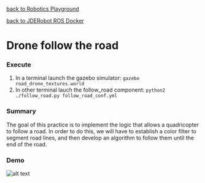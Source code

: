 [back to Robotics Playground](https://github.com/sandeepgogadi/Robotics-Playground)

[back to JDERobot ROS Docker](https://github.com/sandeepgogadi/JDERobot-Docker-ROS)

# Drone follow the road

### Execute
1. In a terminal launch the gazebo simulator:
`gazebo road_drone_textures.world`
2. In other terminal lauch the follow_road component:
`python2 ./follow_road.py follow_road_conf.yml`

### Summary
The goal of this practice is to implement the logic that allows a quadricopter to follow a road. In order to do this, we will have to establish a color filter to segment road lines, and then develop an algorithm to follow them until the end of the road.

### Demo

![alt text](https://github.com/sandeepgogadi/JDERobot-Docker-ROS/blob/master/ffollow_road/follow_road.gif "Follow Road")
